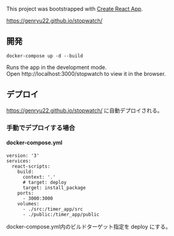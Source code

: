 This project was bootstrapped with [Create React App](https://github.com/facebook/create-react-app).

https://genryu22.github.io/stopwatch/

## 開発

`docker-compose up -d --build`

Runs the app in the development mode.<br>
Open http://localhost:3000/stopwatch to view it in the browser.


## デプロイ

https://genryu22.github.io/stopwatch/ に自動デプロイされる。

### 手動でデプロイする場合

#### docker-compose.yml
```
version: '3'
services:
  react-scripts:
    build:
      context: '.'
      # target: deploy
      target: install_package
    ports:
      - 3000:3000
    volumes:
      - ./src:/timer_app/src
      - ./public:/timer_app/public
```

docker-compose.yml内のビルドターゲット指定を deploy にする。